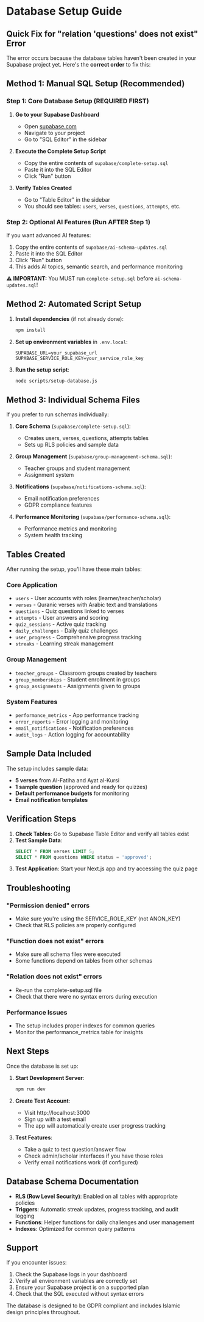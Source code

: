 # Database Setup Guide

## Quick Fix for "relation 'questions' does not exist" Error

The error occurs because the database tables haven't been created in your Supabase project yet. Here's the **correct order** to fix this:

## Method 1: Manual SQL Setup (Recommended)

### **Step 1: Core Database Setup (REQUIRED FIRST)**
1. **Go to your Supabase Dashboard**
   - Open [supabase.com](https://supabase.com)
   - Navigate to your project
   - Go to "SQL Editor" in the sidebar

2. **Execute the Complete Setup Script**
   - Copy the entire contents of `supabase/complete-setup.sql`
   - Paste it into the SQL Editor
   - Click "Run" button

3. **Verify Tables Created**
   - Go to "Table Editor" in the sidebar
   - You should see tables: `users`, `verses`, `questions`, `attempts`, etc.

### **Step 2: Optional AI Features (Run AFTER Step 1)**
If you want advanced AI features:
1. Copy the entire contents of `supabase/ai-schema-updates.sql`
2. Paste it into the SQL Editor
3. Click "Run" button
4. This adds AI topics, semantic search, and performance monitoring

**⚠️ IMPORTANT:** You MUST run `complete-setup.sql` before `ai-schema-updates.sql`!

## Method 2: Automated Script Setup

1. **Install dependencies** (if not already done):
   ```bash
   npm install
   ```

2. **Set up environment variables** in `.env.local`:
   ```
   SUPABASE_URL=your_supabase_url
   SUPABASE_SERVICE_ROLE_KEY=your_service_role_key
   ```

3. **Run the setup script**:
   ```bash
   node scripts/setup-database.js
   ```

## Method 3: Individual Schema Files

If you prefer to run schemas individually:

1. **Core Schema** (`supabase/complete-setup.sql`):
   - Creates users, verses, questions, attempts tables
   - Sets up RLS policies and sample data

2. **Group Management** (`supabase/group-management-schema.sql`):
   - Teacher groups and student management
   - Assignment system

3. **Notifications** (`supabase/notifications-schema.sql`):
   - Email notification preferences
   - GDPR compliance features

4. **Performance Monitoring** (`supabase/performance-schema.sql`):
   - Performance metrics and monitoring
   - System health tracking

## Tables Created

After running the setup, you'll have these main tables:

### Core Application
- `users` - User accounts with roles (learner/teacher/scholar)
- `verses` - Quranic verses with Arabic text and translations  
- `questions` - Quiz questions linked to verses
- `attempts` - User answers and scoring
- `quiz_sessions` - Active quiz tracking
- `daily_challenges` - Daily quiz challenges
- `user_progress` - Comprehensive progress tracking
- `streaks` - Learning streak management

### Group Management
- `teacher_groups` - Classroom groups created by teachers
- `group_memberships` - Student enrollment in groups
- `group_assignments` - Assignments given to groups

### System Features
- `performance_metrics` - App performance tracking
- `error_reports` - Error logging and monitoring
- `email_notifications` - Notification preferences
- `audit_logs` - Action logging for accountability

## Sample Data Included

The setup includes sample data:
- **5 verses** from Al-Fatiha and Ayat al-Kursi
- **1 sample question** (approved and ready for quizzes)
- **Default performance budgets** for monitoring
- **Email notification templates**

## Verification Steps

1. **Check Tables**: Go to Supabase Table Editor and verify all tables exist
2. **Test Sample Data**: 
   ```sql
   SELECT * FROM verses LIMIT 5;
   SELECT * FROM questions WHERE status = 'approved';
   ```
3. **Test Application**: Start your Next.js app and try accessing the quiz page

## Troubleshooting

### "Permission denied" errors
- Make sure you're using the SERVICE_ROLE_KEY (not ANON_KEY)
- Check that RLS policies are properly configured

### "Function does not exist" errors  
- Make sure all schema files were executed
- Some functions depend on tables from other schemas

### "Relation does not exist" errors
- Re-run the complete-setup.sql file
- Check that there were no syntax errors during execution

### Performance Issues
- The setup includes proper indexes for common queries
- Monitor the performance_metrics table for insights

## Next Steps

Once the database is set up:

1. **Start Development Server**:
   ```bash
   npm run dev
   ```

2. **Create Test Account**:
   - Visit http://localhost:3000
   - Sign up with a test email
   - The app will automatically create user progress tracking

3. **Test Features**:
   - Take a quiz to test question/answer flow
   - Check admin/scholar interfaces if you have those roles
   - Verify email notifications work (if configured)

## Database Schema Documentation

- **RLS (Row Level Security)**: Enabled on all tables with appropriate policies
- **Triggers**: Automatic streak updates, progress tracking, and audit logging
- **Functions**: Helper functions for daily challenges and user management
- **Indexes**: Optimized for common query patterns

## Support

If you encounter issues:
1. Check the Supabase logs in your dashboard
2. Verify all environment variables are correctly set
3. Ensure your Supabase project is on a supported plan
4. Check that the SQL executed without syntax errors

The database is designed to be GDPR compliant and includes Islamic design principles throughout.